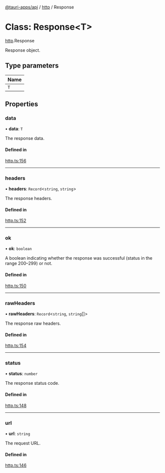 [@tauri-apps/api](../index.md) / [http](../modules/http.md) / Response

# Class: Response<T\>

[http](../modules/http.md).Response

Response object.

## Type parameters

| Name |
| :------ |
| `T` |

## Properties

### data

• **data**: `T`

The response data.

#### Defined in

[http.ts:156](https://github.com/tauri-apps/tauri/blob/ffb9a19/tooling/api/src/http.ts#L156)

___

### headers

• **headers**: `Record`<`string`, `string`\>

The response headers.

#### Defined in

[http.ts:152](https://github.com/tauri-apps/tauri/blob/ffb9a19/tooling/api/src/http.ts#L152)

___

### ok

• **ok**: `boolean`

A boolean indicating whether the response was successful (status in the range 200–299) or not.

#### Defined in

[http.ts:150](https://github.com/tauri-apps/tauri/blob/ffb9a19/tooling/api/src/http.ts#L150)

___

### rawHeaders

• **rawHeaders**: `Record`<`string`, `string`[]\>

The response raw headers.

#### Defined in

[http.ts:154](https://github.com/tauri-apps/tauri/blob/ffb9a19/tooling/api/src/http.ts#L154)

___

### status

• **status**: `number`

The response status code.

#### Defined in

[http.ts:148](https://github.com/tauri-apps/tauri/blob/ffb9a19/tooling/api/src/http.ts#L148)

___

### url

• **url**: `string`

The request URL.

#### Defined in

[http.ts:146](https://github.com/tauri-apps/tauri/blob/ffb9a19/tooling/api/src/http.ts#L146)
